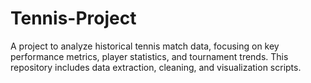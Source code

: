 # Tennis-Project
A project to analyze historical tennis match data, focusing on key performance metrics, player statistics, and tournament trends. This repository includes data extraction, cleaning, and visualization scripts.
